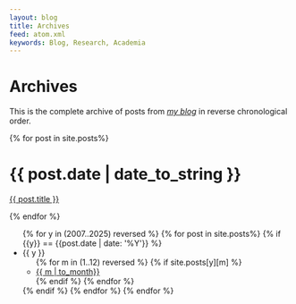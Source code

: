 ```yaml
---
layout: blog
title: Archives
feed: atom.xml
keywords: Blog, Research, Academia
---
```


Archives
========

This is the complete archive of posts from _[my blog](/blogindex.html)_
in reverse chronological order.

{% for post in site.posts%}

<div class="section list">
  <h1>{{ post.date | date_to_string }}</h1>
  <p class="line">
  <a class="title" href="{{ post.url }}">{{ post.title }}</a>

  </p>

</div>
{% endfor %}

<ul>
{% for y in (2007..2025) reversed %}
{% for post in site.posts%}
  {% if {{y}} == {{post.date | date: '%Y'}} %}
    <li>{{ y }}
    <ul>
      {% for m in (1..12) reversed %}
        {% if site.posts[y][m] %}
          <li><a href='/{{ y }}/{{ m }}/'>{{ m | to_month}}</a></li>
        {% endif %}
      {% endfor %}
    </ul>
    </li>
  {% endif %}
{% endfor %}
{% endfor %}
</ul>
  



<script type="text/javascript">
//<![CDATA[
(function() {
		var links = document.getElementsByTagName('a');
		var query = '?';
		for(var i = 0; i < links.length; i++) {
			if(links[i].href.indexOf('#disqus_thread') >= 0) {
				query += 'url' + i + '=' + encodeURIComponent(links[i].href) + '&';
			}
		}
		document.write('<script type="text/javascript" src="http://disqus.com/forums/hongguang/get_num_replies.js' + query + '"></' + 'script>');
	})();
//]]>
</script>
